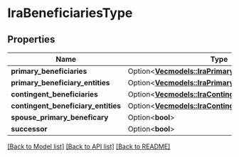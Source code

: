 # IraBeneficiariesType

## Properties

Name | Type | Description | Notes
------------ | ------------- | ------------- | -------------
**primary_beneficiaries** | Option<[**Vec<models::IraPrimaryBeneficiary>**](IRAPrimaryBeneficiary.md)> |  | [optional]
**primary_beneficiary_entities** | Option<[**Vec<models::IraPrimaryBeneficiaryEntity>**](IRAPrimaryBeneficiaryEntity.md)> |  | [optional]
**contingent_beneficiaries** | Option<[**Vec<models::IraContingentBeneficiary>**](IRAContingentBeneficiary.md)> |  | [optional]
**contingent_beneficiary_entities** | Option<[**Vec<models::IraContingentBeneficiaryEntity>**](IRAContingentBeneficiaryEntity.md)> |  | [optional]
**spouse_primary_beneficary** | Option<**bool**> |  | [optional]
**successor** | Option<**bool**> |  | [optional]

[[Back to Model list]](../README.md#documentation-for-models) [[Back to API list]](../README.md#documentation-for-api-endpoints) [[Back to README]](../README.md)


